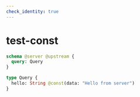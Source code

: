```yaml
---
check_identity: true
---
```


# test-const

```graphql @server
schema @server @upstream {
  query: Query
}

type Query {
  hello: String @const(data: "Hello from server")
}
```
